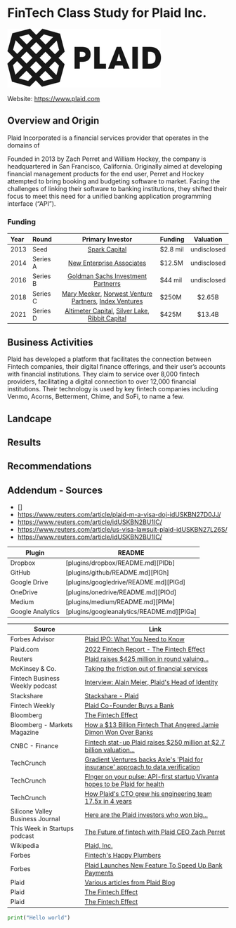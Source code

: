 # FinTech Class Study for Plaid Inc.

![test](images/350px-Plaid_logo.png)

Website: <https://www.plaid.com>

## Overview and Origin

Plaid Incorporated is a financial services provider that operates in the domains of 

Founded in 2013 by Zach Perret and William Hockey, the company is headquartered in San Francisco, California. Originally aimed at developing financial management products for the end user, Perret and Hockey attempted to bring booking and budgeting software to market. Facing the challenges of linking their software to banking institutions, they shifted their focus to meet this need for a unified banking application programming interface (“API”). 

### Funding

| Year  | Round | Primary Investor | Funding | Valuation |
| :------------- | :------------- | :-------------: | :------------- | :-------------: |
|2013 | Seed| [Spark Capital](https://www.sparkcapital.com/)| $2.8 mil| undisclosed|
|2014 | Series A| [New Enterprise Associates](https://www.nea.com/)| $12.5M| undisclosed|
|2016 | Series B| [Goldman Sachs Investment Partnerrs](https://growth.gs.com/homepage)| $44 mil| undisclosed|
|2018 | Series C| [Mary Meeker](https://www.bondcap.com/partners/mary-meeker/), [Norwest Venture Partners](https://www.nvp.com/), [Index Ventures](https://www.indexventures.com/)| $250M| $2.65B|
|2021 | Series D| [Altimeter Capital](https://www.altimeter.com/home), [Silver Lake](https://www.silverlake.com/), [Ribbit Capital](https://ribbitcap.com/)| $425M| $13.4B|



## Business Activities

Plaid has developed a platform that facilitates the connection between Fintech companies, their digital finance offerings, and their user’s accounts with financial institutions. They claim to service over 8,000 fintech providers, facilitating a digital connection to over 12,000 financial institutions. Their technology is used by key fintech companies including Venmo, Acorns, Betterment, Chime, and SoFi, to name a few. 

## Landcape




## Results




## Recommendations


## Addendum - Sources

* []
* <https://www.reuters.com/article/plaid-m-a-visa-doj-idUSKBN27D0JJ/>
* <https://www.reuters.com/article/idUSKBN2BU1IC/>
* <https://www.reuters.com/article/us-visa-lawsuit-plaid-idUSKBN27L26S/>
* <https://www.reuters.com/article/idUSKBN2BU1IC/>


| Plugin | README |
| ------ | ------ |
| Dropbox | [plugins/dropbox/README.md][PlDb] |
| GitHub | [plugins/github/README.md][PlGh] |
| Google Drive | [plugins/googledrive/README.md][PlGd] |
| OneDrive | [plugins/onedrive/README.md][PlOd] |
| Medium | [plugins/medium/README.md][PlMe] |
| Google Analytics | [plugins/googleanalytics/README.md][PlGa] |

| Source  | Link |
| ------------- | ------------- |
| Forbes Advisor  |[Plaid IPO: What You Need to Know](https://www.forbes.com/advisor/investing/plaid-ipo/#:~:text=Plaid's%20business%20jumped%20by%2060,was%20going%20to%20the%20moon)  |
| Plaid.com  | [2022 Fintech Report - The Fintech Effect](https://assets.ctfassets.net/ss5kfr270og3/VaCGExAZmB8BOcPEZnUUk/5f707ad491b1112b33b9a23f0a014f27/the-fintech-effect-2022.pdf?form=2008)  |
| Reuters  | [Plaid raises $425 million in round valuing...](https://www.reuters.com/article/us-plaid-funding-idUSKBN2BU1ID)  |
| McKinsey & Co.  | [Taking the friction out of financial services](https://www.mckinsey.com/industries/financial-services/our-insights/taking-the-friction-out-of-financial-services-a-conversation-with-plaid-coo-eric-sager)  |
| Fintech Business Weekly podcast  | [Interview: Alain Meier, Plaid's Head of Identity](https://fintechbusinessweekly.substack.com/p/interview-alain-meier-plaids-head)  |
| Stackshare  | [Stackshare - Plaid](https://stackshare.io/plaid/plaid)  |
| Fintech Weekly  | [Plaid Co-Founder Buys a Bank](https://fintechbusinessweekly.substack.com/p/plaid-co-founder-buys-a-bank-goldman)  |
| Bloomberg  | [The Fintech Effect](link)  |
| Bloomberg - Markets Magazine  | [How a $13 Billion Fintech That Angered Jamie Dimon Won Over Banks](https://www.bloomberg.com/news/features/2023-05-31/plaid-scared-jamie-dimon-but-fintech-behind-venmo-and-robinhood-won-him-over)  |
| CNBC - Finance  | [Fintech stat-up Plaid raises $250 million at $2.7 billion valuation...](https://www.cnbc.com/2018/12/11/plaids-250-million-funding-round-propels-it-to-2point7-billion-valuation.html)  |
| TechCrunch  | [Gradient Ventures backs Axle's 'Plaid for insurance' approach to data verification](https://techcrunch.com/2023/04/10/gradient-ventures-axle-plaid-insurance-verification/)  |
| TechCrunch  | [FInger on your pulse: API-first startup Vivanta hopes to be Plaid for health](https://techcrunch.com/2022/06/21/finger-on-your-pulse-api-first-startup-vivanta-hopes-to-be-plaid-for-health/)  |
| TechCrunch  | [How Plaid's CTO grew his engineering team 17.5x in 4 years](https://techcrunch.com/2022/03/28/how-plaids-cto-grew-his-engineering-team-17-5x-in-4-years/)  |
| Silicone Valley Business Journal  | [Here are the Plaid investors who won big...](https://www.bizjournals.com/sanjose/news/2020/01/14/plaid-visa-acquisition-vc-return-nea-spark-kleiner.html)  |
| This Week in Startups podcast  | [The Future of fintech with Plaid CEO Zach Perret](https://podcasts.apple.com/us/podcast/the-future-of-fintech-with-plaid-ceo-zach-perret-e1818/id315114957?i=1000629464564)  |
| Wikipedia  | [Plaid, Inc.](https://en.m.wikipedia.org/wiki/Plaid_Inc.)  |
| Forbes  | [Fintech's Happy Plumbers](https://www.forbes.com/plaid-fintech/#3b5db98f67f9)  |
| Forbes  | [Plaid Launches New Feature To Speed Up Bank Payments](https://www.forbes.com/sites/emilymason/2023/04/13/plaid-launches-new-feature-to-speed-up-bank-payments/?sh=6713fe164e2b)  |
| Plaid  | [Various articles from Plaid Blog](https://plaid.com/blog/)  |
| Plaid  | [The Fintech Effect](link)  |
| Plaid  | [The Fintech Effect](link)  |


```python
print("Hello world")
```